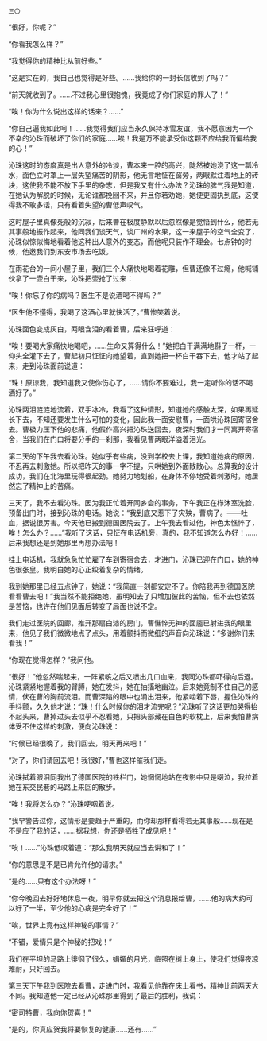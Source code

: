     三〇 

   “很好，你呢？”

   “你看我怎么样？”

   “我觉得你的精神比从前好些。”

   “这是实在的，我自己也觉得是好些。……我给你的一封长信收到了吗？”

   “前天就收到了。……不过我心里很抱愧，我竟成了你们家庭的罪人了！”

   “唉！你为什么说出这样的话来？……”

   “你自己逼我如此呵！……我觉得我们应当永久保持冰雪友谊，我不愿意因为一个不幸的沁珠而破坏了你们的家庭……唉！我是万不能承受你这颗不应给我而偏给我的心！”

   沁珠这时的态度真是出人意外的冷淡，曹本来一腔的高兴，陡然被她浇了这一瓢冷水，面色立时罩上一层失望痛苦的阴影，他无言地怔在窗旁，两眼默注着地上的砖块，这使我不能不放下手里的杂志，但是我又有什么办法？沁珠的脾气我是知道，在她认为解脱的时候，无论谁都挽回不来，并且你若劝她，她便更固执到底，这使得我不敢多话，只有看着失望的曹低声叹气。

   这时屋子里真像死般的沉寂，后来曹在极度静默以后忽然像是觉悟到什么，他若无其事般地振作起来，他同我们谈天气，谈广州的水果，这一来屋子的空气全变了，沁珠似惊似悔地看着他这种出人意外的变态，而他呢只装作不理会。七点钟的时候，他邀我们到东安市场去吃饭。

   在雨花台的一间小屋子里，我们三个人痛快地喝着花雕，但曹还像不过瘾，他喊铺伙拿了一壶白干来，沁珠把壶抢了过来：

   “唉！你忘了你的病吗？医生不是说酒喝不得吗？”

   “医生他不懂得，我喝了这酒心里就快活了。”曹惨笑着说。

   沁珠面色变成灰白，两眼含泪的看着曹，后来狂呼道：

   “唉！要喝大家痛快地喝吧，……生命又算得什么！”她把白干满满地斟了一杯，一仰头全灌下去了，曹起初只怔怔向她望着，直到她把一杯白干吞下去，他才站了起来，走到沁珠面前说道：

   “珠！原谅我，我知道我又使你伤心了，……请你不要难过，我一定听你的话不喝酒好了。”

   沁珠两泪涟涟地流着，双手冰冷，我看了这种情形，知道她的感触太深，如果再延长下去，不知还要发生什么可怕的变化，因此我一面安慰曹，一面哄沁珠回寄宿舍去。曹极力压下他的悲痛，他假作高兴把沁珠送回去，夜深时我们才一同离开寄宿舍，当我们在门口将要分手的一刹那，我看见曹两眼洋溢着泪光。

   第二天的下午我去看沁珠。她似乎有些病，没到学校去上课，我知道她病的原因，不忍再去刺激她。所以把昨天的事一字不提，只哄她到外面散散心。总算我的设计成功，我们在北海里玩得很起劲。她努力地划船，在身体不停地受着刺激时，她居然忘了精神上的苦痛。

   三天了，我不去看沁珠。因为我正忙着开同乡会的事务，下午我正在栉沐室洗脸，预备出门时，接到沁珠的电话。她说：“我到底又惹下了灾殃，曹病了。——吐血，据说很厉害。今天他已搬到德国医院去了。上午我去看过他，神色太憔悴了，唉！怎么办？……”我听了这话，只怔在电话机旁，真的，我不知道怎么办好！……后来我想还是到她那里再想办法吧！

   挂上电话机，我就急急忙忙雇了车到寄宿舍去，才进门，沁珠已迎在门口，她的神色很张皇。我明白她的心正绞着复杂的情绪。

   我到她那里已经五点钟了，她说：“我简直一刻都安定不了。你陪我再到德国医院看看曹去吧！”我当然不能拒绝她，虽明知去了只增加彼此的苦恼，但不去也依然是苦恼，也许在他们见面后转变了局面也说不定。

   我们走过医院的回廊，推开那扇白漆的房门，曹憔悴无神的面靥已射进我的眼里来，他见了我们微微地点了点头，用着颤抖而微细的声音向沁珠说：“多谢你们来看我！”

   “你现在觉得怎样？”我问他。

   “很好！”他忽然喘起来，一阵紧咳之后又喷出几口血来，我同沁珠都吓得向后退。沁珠紧紧地握着我的臂膊，她在发抖，她在抽搐地幽泣。后来她竟制不住自己的感情，伏在曹的胸前流泪。而曹深陷的眼中也涌出泪来，他紧啮着下唇，握住沁珠的手抖颤，久久他才说：“珠！什么时候你的泪才流完呢？”沁珠听了这话更加哭得抬不起头来，曹掉过头去似乎不忍看她，只把头部藏在白色的软枕上，后来我怕曹病体受不住这样的刺激，便向沁珠说：

   “时候已经很晚了，我们回去，明天再来吧！”

   “对了，你们请回去吧！我很好，”曹也这样催我们走。

   沁珠拭着眼泪同我出了德国医院的铁栏门，她惘惘地站在夜影中只是啜泣，我拉着她在东交民巷的马路上来回的散步。

   “唉！我将怎么办？”沁珠哽咽着说。

   “我早警告过你，这情形是要趋于严重的，而你却那样看得若无其事般……现在是不是应了我的话，……据我想，你还是牺牲了成见吧！”

   “唉！……”沁珠低叹着道：“那么我明天就应当去讲和了！”

   “你的意思是不是已肯允许他的请求。”

   “是的……只有这个办法呀！”

   “你今晚回去好好地休息一夜，明早你就去把这个消息报给曹，……他的病大约可以好了一半，至少他的心病是完全好了！”

   “唉，世界上竟有这样神秘的事情？”

   “不错，爱情只是个神秘的把戏！”

   我们在平坦的马路上徘徊了很久，娟媚的月光，临照在树上身上，使我们觉得夜凉难耐，只好回去。

   第三天下午我到医院去看曹，走进门时，我看见他靠在床上看书，精神比前两天大不同。我知道他一定已经从沁珠那里得到了最后的胜利，我说：

   “密司特曹，我向你贺喜！”

   “是的，你真应贺我将要恢复的健康……还有……”

